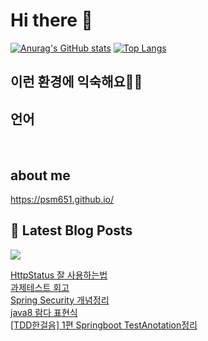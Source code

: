 # Hi there 👋

[![Anurag's GitHub stats](https://github-readme-stats.vercel.app/api?username=psm651)](https://github.com/anuraghazra/github-readme-stats)
[![Top Langs](https://github-readme-stats.vercel.app/api/top-langs/?username=psm651&layout=compact&hide=r,jupyter%20notebook,c%23&exclude_repo=roharui.github.io)](https://github.com/anuraghazra/github-readme-stats)

## 이런 환경에 익숙해요✍🏼

## 언어

<p>
  <img alt="" src= "https://img.shields.io/badge/Java-ED8B00?style=for-the-badge&logo=openjdk&logoColor=white"/> 
  <img alt="" src= "https://img.shields.io/badge/Spring-6DB33F?style=for-the-badge&logo=spring&logoColor=white"/> 
  <img alt="" src= "https://img.shields.io/badge/PHP-777BB4?style=for-the-badge&logo=php&logoColor=white"/>
  <img alt="" src= "https://img.shields.io/badge/MySQL-00000F?style=for-the-badge&logo=mysql&logoColor=white"/> 
</p>

## about me

https://psm651.github.io/

## 📕 Latest Blog Posts
<p>
    <a href="https://shutcoding.tistory.com/"><img src="https://img.shields.io/badge/Blog-FF5722?style=flat-square&logo=Blogger&logoColor=white"/></a><br>
</p>

<a href=https://shutcoding.tistory.com/entry/HttpStatus-%EC%9E%98-%EC%82%AC%EC%9A%A9%ED%95%98%EB%8A%94%EB%B2%95>HttpStatus 잘 사용하는법</a></br><a href=https://shutcoding.tistory.com/entry/%EA%B3%BC%EC%A0%9C%ED%85%8C%EC%8A%A4%ED%8A%B8-%ED%9A%8C%EA%B3%A0>과제테스트 회고</a></br><a href=https://shutcoding.tistory.com/entry/Spring-Security-%EA%B0%9C%EB%85%90%EC%A0%95%EB%A6%AC>Spring Security 개념정리</a></br><a href=https://shutcoding.tistory.com/entry/java8-%EB%9E%8C%EB%8B%A4-%ED%91%9C%ED%98%84%EC%8B%9D>java8 람다 표현식</a></br><a href=https://shutcoding.tistory.com/entry/TDD%ED%95%9C%EA%B1%B8%EC%9D%8C-1%ED%8E%B8-Springboot-TestAnotation%EC%A0%95%EB%A6%AC>[TDD한걸음] 1편 Springboot TestAnotation정리</a></br>